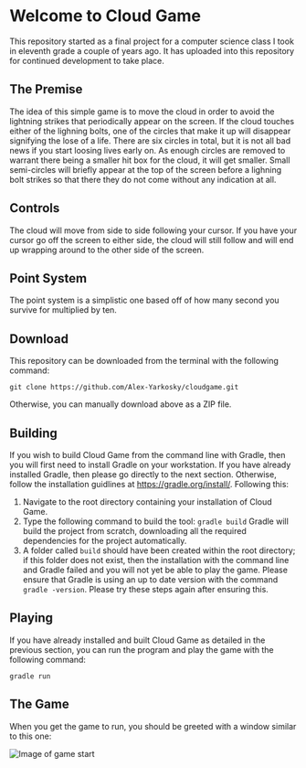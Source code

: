 # Welcome to Cloud Game

This repository started as a final project for a computer science class I took in eleventh grade a couple of years ago. It has uploaded into this repository for continued development to take place.

## The Premise

The idea of this simple game is to move the cloud in order to avoid the lightning strikes that periodically appear on the screen. If the cloud touches either of the lighning bolts, one of the circles that make it up will disappear signifying the lose of a life. There are six circles in total, but it is not all bad news if you start loosing lives early on. As enough circles are removed to warrant there being a smaller hit box for the cloud, it will get smaller. Small semi-circles will briefly appear at the top of the screen before a lighning bolt strikes so that there they do not come without any indication at all.

## Controls

The cloud will move from side to side following your cursor. If you have your cursor go off the screen to either side, the cloud will still follow and will end up wrapping around to the other side of the screen.

## Point System

The point system is a simplistic one based off of how many second you survive for multiplied by ten.

## Download

This repository can be downloaded from the terminal with the following command:

``git clone https://github.com/Alex-Yarkosky/cloudgame.git``

Otherwise, you can manually download above as a ZIP file.

## Building

If you wish to build Cloud Game from the command line with Gradle, then you will first need to install Gradle on your workstation. If you have already installed Gradle, then please go directly to the next section. Otherwise, follow the installation guidlines at https://gradle.org/install/. Following this:

1. Navigate to the root directory containing your installation of Cloud Game.
2. Type the following command to build the tool: `gradle build` Gradle will build the project from scratch, downloading all the required dependencies for the project automatically.
3. A folder called `build` should have been created within the root directory; if this folder does not exist, then the installation with the command line and Gradle failed and you will not yet be able to play the game. Please ensure that Gradle is using an up to date version with the command `gradle -version`. Please try these steps again after ensuring this.

## Playing

If you have already installed and built Cloud Game as detailed in the previous section, you can run the program and play the game with the following command:

``gradle run``

## The Game

When you get the game to run, you should be greeted with a window similar to this one:

![Image of game start](https://github.com/Alex-Yarkosky/cloudgame/images/cloudgamestart.png)
